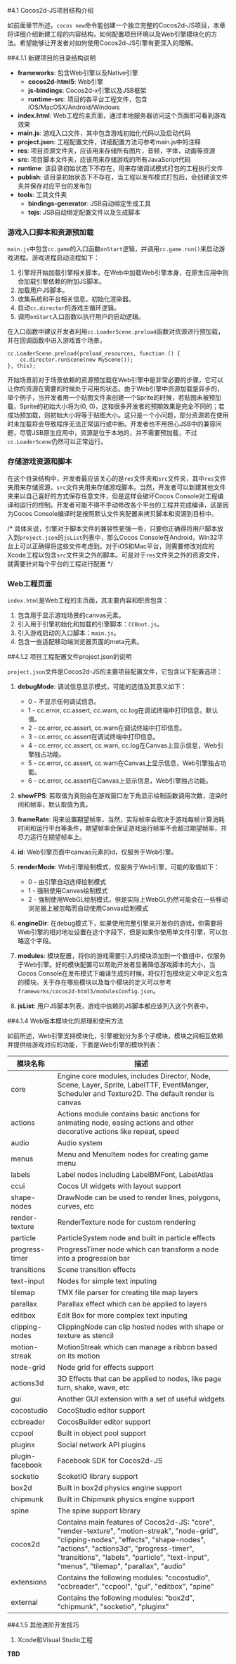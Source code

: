 #4.1 Cocos2d-JS项目结构介绍

如前面章节所述，`cocos new`命令能创建一个独立完整的Cocos2d-JS项目，本章将详细介绍新建工程的内容结构，如何配置项目环境以及Web引擎模块化的方法。希望能够让开发者对如何使用Cocos2d-JS引擎有更深入的理解。

##4.1.1 新建项目的目录结构说明

- **frameworks**:               包含Web引擎以及Native引擎
    - **cocos2d-html5**:        Web引擎
    - **js-bindings**:          Cocos2d-x引擎以及JSB框架
    - **runtime-src**:          项目的各平台工程文件，包含iOS/MacOSX/Android/Windows
- **index.html**:               Web工程的主页面，通过本地服务器访问这个页面即可看到游戏效果
- **main.js**:                  游戏入口文件，其中包含游戏初始化代码以及启动代码
- **project.json**:             工程配置文件，详细配置方法可参考main.js中的注释
- **res**:                      项目资源文件夹，应该用来存储所有图片，音频，字体，动画等资源
- **src**:                      项目脚本文件夹，应该用来存储游戏的所有JavaScript代码
- **runtime**:                  该目录初始状态下不存在，用来存储调试模式打包的工程执行文件
- **publish**:                  该目录初始状态下不存在，当工程以发布模式打包后，会创建该文件夹并保存对应平台的发布包
- **tools**:                    工具文件夹
    - **bindings-generator**:   JSB自动绑定生成工具
    - **tojs**:                 JSB自动绑定配置文件以及生成脚本

### 游戏入口脚本和资源预加载

`main.js`中包含`cc.game`的入口函数`onStart`逻辑，并调用`cc.game.run()`来启动游戏进程。游戏进程启动流程如下：

1. 引擎将开始加载引擎相关脚本，在Web中加载Web引擎本身，在原生应用中则会加载引擎依赖的附加JS脚本。
2. 加载用户JS脚本。
3. 收集系统和平台相关信息，初始化渲染器。
4. 启动`cc.director`的游戏主循环逻辑。
5. 调用`onStart`入口函数以执行用户的启动逻辑。

在入口函数中建议开发者利用`cc.LoaderScene.preload`函数对资源进行预加载，并在回调函数中进入游戏首个场景。

```
cc.LoaderScene.preload(preload_resources, function () {
    cc.director.runScene(new MyScene());
}, this);
```

开始场景前对于场景依赖的资源预加载在Web引擎中是非常必要的步骤，它可以让你的资源在需要的时候处于可用的状态。由于Web引擎中资源加载是异步的，举个例子，当开发者用一个贴图文件来创建一个Sprite的时候，若贴图未被预加载，Sprite的初始大小将为(0, 0)，这和很多开发者的预期效果是完全不同的；若成功预加载，则初始大小将等于贴图大小。这只是一个小问题，部分资源若在使用时未加载将会导致程序无法正常运行或中断。开发者也不用担心JSB中的兼容问题，尽管JSB原生应用中，资源是位于本地的，并不需要预加载，不过`cc.LoaderScene`仍然可以正常运行。

### 存储游戏资源和脚本

在这个目录结构中，开发者最应该关心的是`res`文件夹和`src`文件夹，其中`res`文件夹用来存储资源，`src`文件夹用来存储游戏脚本。当然，开发者可以新建其他文件夹来以自己喜好的方式保存任意文件，但是这样会破坏Cocos Console对工程编译和运行的控制。开发者可能不得不手动修改各个平台的工程并完成编译，这是因为Cocos Console编译时是按照默认文件夹配置来拷贝脚本和资源到目标中。

/*
具体来说，引擎对于脚本文件的兼容性更强一些，只要你正确得将用户脚本放入到`project.json`的`jsList`列表中，那么Cocos Console在Android，Win32平台上可以正确得将这些文件考虑到。对于iOS和Mac平台，则需要修改对应的Xcode工程以包含`src`文件夹之外的脚本。可是对于`res`文件夹之外的资源文件，就需要针对每个平台的工程进行配置
*/

### Web工程页面

`index.html`是Web工程的主页面，其主要内容和职责包含：

1. 包含用于显示游戏场景的canvas元素。
2. 引入用于引擎初始化和加载的引擎脚本：`CCBoot.js`。
3. 引入游戏启动的入口脚本：`main.js`。
4. 包含一些适配移动端浏览器页面的meta元素。

##4.1.2 项目工程配置文件project.json的说明

`project.json`文件是Cocos2d-JS的主要项目配置文件，它包含以下配置选项：

1. **debugMode**: 调试信息显示模式，可能的选值及其意义如下：
    - 0 - 不显示任何调试信息。
    - 1 - cc.error, cc.assert, cc.warn, cc.log在调试终端中打印信息，默认值。
    - 2 - cc.error, cc.assert, cc.warn在调试终端中打印信息。
    - 3 - cc.error, cc.assert在调试终端中打印信息。
    - 4 - cc.error, cc.assert, cc.warn, cc.log在Canvas上显示信息，Web引擎独占功能。
    - 5 - cc.error, cc.assert, cc.warn在Canvas上显示信息，Web引擎独占功能。
    - 6 - cc.error, cc.assert在Canvas上显示信息，Web引擎独占功能。

2. **showFPS**: 若取值为真则会在游戏窗口左下角显示绘制函数调用次数，渲染时间和帧率，默认取值为真。

3. **frameRate**: 用来设置期望帧率，当然，实际帧率会取决于游戏每帧计算消耗时间和运行平台等条件，期望帧率会保证游戏运行帧率不会超过期望帧率，并尽力运行在期望帧率上。

4. **id**: Web引擎页面中canvas元素的id，仅服务于Web引擎。

5. **renderMode**: Web引擎绘制模式，仅服务于Web引擎，可能的取值如下：
    - 0 - 由引擎自动选择绘制模式
    - 1 - 强制使用Canvas绘制模式
    - 2 - 强制使用WebGL绘制模式，但是实际上WebGL仍然可能会在一些移动浏览器上被忽略而自动使用Canvas绘制模式

6. **engineDir**: 在debug模式下，如果使用完整引擎来开发你的游戏，你需要将Web引擎的相对地址设置在这个字段下，但是如果你使用单文件引擎，可以忽略这个字段。

7. **modules**: 模块配置，将你的游戏需要引入的模块添加到一个数组中，仅服务于Web引擎。好的模块配置可以帮助开发者显著降低游戏脚本的大小，当Cocos Console在发布模式下编译生成的时候，将仅打包模块定义中定义包含的模块。关于存在哪些模块以及每个模块的定义可以参考`frameworks/cocos2d-html5/modulesConfig.json`。

8. **jsList**: 用户JS脚本列表，游戏中依赖的JS脚本都应该列入这个列表中。

##4.1.4 Web版本模块化的原理和使用方法

如前所述，Web引擎支持模块化，引擎被划分为多个子模块，模块之间相互依赖并提供给游戏对应的功能，下面是Web引擎的模块列表：

|模块名称|描述|
|-------|---|
|core|Engine core modules, includes Director, Node, Scene, Layer, Sprite, LabelTTF, EventManger, Scheduler and Texture2D. The default render is canvas|
|actions|Actions module contains basic anctions for animating node, easing actions and other decorative actions like repeat, speed|
|audio|Audio system|
|menus|Menu and MenuItem nodes for creating game menu|
|labels|Label nodes including LabelBMFont, LabelAtlas|
|ccui|Cocos UI widgets with layout support|
|shape-nodes|DrawNode can be used to render lines, polygons, curves, etc|
|render-texture|RenderTexture node for custom rendering|
|particle|ParticleSystem node and built in particle effects|
|progress-timer|ProgressTimer node which can transform a node into a progression bar|
|transitions|Scene transition effects|
|text-input|Nodes for simple text inputing|
|tilemap|TMX file parser for creating tile map layers|
|parallax|Parallax effect which can be applied to layers|
|editbox|Edit Box for more complex text inputing|
|clipping-nodes|ClippingNode can clip hosted nodes with shape or texture as stencil|
|motion-streak|MotionStreak which can manage a ribbon based on its motion|
|node-grid|Node grid for effects support|
|actions3d|3D Effects that can be applied to nodes, like page turn, shake, wave, etc|
|gui|Another GUI extension with a set of useful widgets|
|cocostudio|CocoStudio editor support|
|ccbreader|CocosBuilder editor support|
|ccpool|Built in object pool support|
|pluginx|Social network API plugins|
|plugin-facebook|Facebook SDK for Cocos2d-JS|
|socketio|ScoketIO library support|
|box2d|Built in box2d physics engine support|
|chipmunk|Built in Chipmunk physics engine support|
|spine|The spine support library|
|cocos2d|Contains main features of Cocos2d-JS: "core", "render-texture", "motion-streak", "node-grid", "clipping-nodes", "effects", "shape-nodes", "actions", "actions3d", "progress-timer", "transitions", "labels", "particle", "text-input", "menus", "tilemap", "parallax", "audio"|
|extensions|Contains the following modules: "cocostudio", "ccbreader", "ccpool", "gui", "editbox", "spine"|
|external|Contains the following modules: "box2d", "chipmunk", "socketio", "pluginx"|

##4.1.5 其他进阶开发技巧

1. Xcode和Visual Studio工程

**TBD**